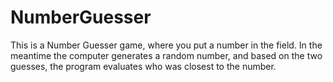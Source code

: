 # NumberGuesser
This is a Number Guesser game, where you put a number in the field.
In the meantime the computer generates a random number, and based on the two guesses, the program evaluates who was closest to the number.
